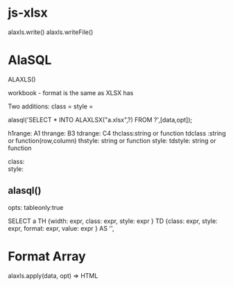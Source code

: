 ﻿# js-xlsx

alaxls.write()
alaxls.writeFile()

# AlaSQL

ALAXLS()

workbook - format is the same as XLSX has

Two additions:
class = 
style = 


alasql('SELECT * INTO ALAXLSX("a.xlsx",?) FROM ?',[data,opt]);

h1range: A1
thrange: B3
tdrange: C4
thclass:string or function
tdclass :string or function(row,column)
thstyle: string or function
style: tdstyle: string or function

class:  
style: 

## alasql()

opts:
tableonly:true

SELECT a TH {width: expr, class: expr, style: expr } TD {class: expr, style: expr, format: expr, value: expr } AS '',

# Format Array

alaxls.apply(data, opt) => HTML

